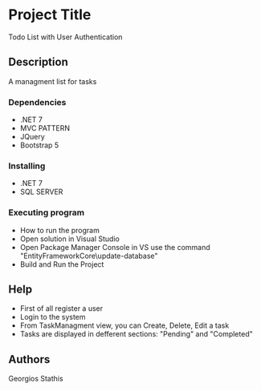 # Project Title
Todo List with User Authentication

## Description
A managment list for tasks 
 
### Dependencies
* .NET 7 
* MVC PATTERN 
* JQuery
* Bootstrap 5

### Installing
* .NET 7 
* SQL SERVER 

### Executing program

* How to run the program
* Open solution in Visual Studio 
* Open Package Manager Console in VS use the command "EntityFrameworkCore\update-database"
* Build and Run the Project 

## Help
* First of all register  a user 
* Login to the system 
* From TaskManagment view, you can Create, Delete, Edit a task 
* Tasks are displayed in defferent sections: "Pending" and "Completed"

## Authors
Georgios Stathis
 

